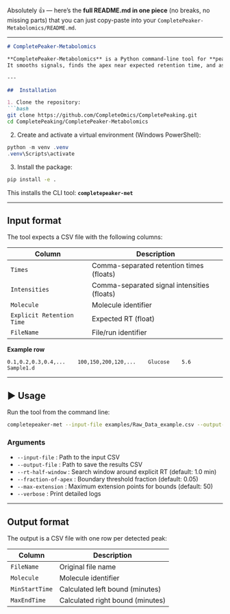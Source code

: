 Absolutely 👍 — here’s the **full README.md in one piece** (no breaks, no missing parts) that you can just copy-paste into your `CompletePeaker-Metabolomics/README.md`.

---

````markdown
# CompletePeaker-Metabolomics

**CompletePeaker-Metabolomics** is a Python command-line tool for **peak boundary detection** in LC–MS metabolomics chromatograms.  
It smooths signals, finds the apex near expected retention time, and assigns start/end peak boundaries.

---

##  Installation

1. Clone the repository:
```bash
git clone https://github.com/CompleteOmics/CompletePeaking.git
cd CompletePeaking/CompletePeaker-Metabolomics
````

2. Create and activate a virtual environment (Windows PowerShell):

```powershell
python -m venv .venv
.venv\Scripts\activate
```

3. Install the package:

```bash
pip install -e .
```

This installs the CLI tool: **`completepeaker-met`**

---

##  Input format

The tool expects a CSV file with the following columns:

| Column                    | Description                                 |
| ------------------------- | ------------------------------------------- |
| `Times`                   | Comma-separated retention times (floats)    |
| `Intensities`             | Comma-separated signal intensities (floats) |
| `Molecule`                | Molecule identifier                         |
| `Explicit Retention Time` | Expected RT (float)                         |
| `FileName`                | File/run identifier                         |

**Example row**

```
0.1,0.2,0.3,0.4,...    100,150,200,120,...    Glucose    5.6    Sample1.d
```

---

## ▶ Usage

Run the tool from the command line:

```bash
completepeaker-met --input-file examples/Raw_Data_example.csv --output-file examples/Final_Peak_Boundaries.csv
```

### Arguments

* `--input-file` : Path to the input CSV
* `--output-file` : Path to save the results CSV
* `--rt-half-window` : Search window around explicit RT (default: 1.0 min)
* `--fraction-of-apex` : Boundary threshold fraction (default: 0.05)
* `--max-extension` : Maximum extension points for bounds (default: 50)
* `--verbose` : Print detailed logs

---

##  Output format

The output is a CSV file with one row per detected peak:

| Column         | Description                      |
| -------------- | -------------------------------- |
| `FileName`     | Original file name               |
| `Molecule`     | Molecule identifier              |
| `MinStartTime` | Calculated left bound (minutes)  |
| `MaxEndTime`   | Calculated right bound (minutes) |
